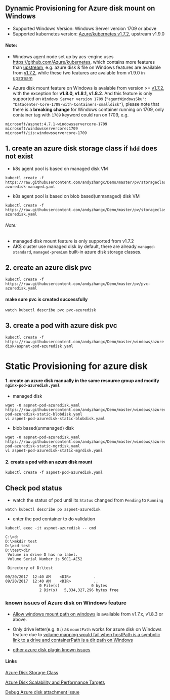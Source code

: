 ## Dynamic Provisioning for Azure disk mount on Windows
 - Supported Windows Version: Windows Server version 1709 or above
 - Supported kubernetes version: [Azure/kubernetes v1.7.2](https://github.com/Azure/kubernetes/tree/acs-v1.7.2-1), upstream v1.9.0
 
#### Note:
 - Windows agent node set up by acs-engine uses https://github.com/Azure/kubernetes, which contains more features than [upstream](https://github.com/kubernetes/kubernetes), e.g. azure disk & file on Windows features are available from [v1.7.2](https://github.com/Azure/kubernetes/tree/acs-v1.7.2-1), while these two features are avaiable from v1.9.0 in [upstream](https://github.com/kubernetes/kubernetes)

 - Azure disk mount feature on Windows is avalable from version >= [v1.7.2](https://github.com/Azure/kubernetes/tree/acs-v1.7.2-1), with the exception for **v1.8.0, v1.8.1, v1.8.2**. And this feature is only supported on `Windows Server version 1709` (`"agentWindowsSku": "Datacenter-Core-1709-with-Containers-smalldisk"`), please note that there is a **breaking change** for Windows container running on 1709, only container tag with `1709` keyword could run on 1709, e.g. 
```
microsoft/aspnet:4.7.1-windowsservercore-1709
microsoft/windowsservercore:1709
microsoft/iis:windowsservercore-1709
```

## 1. create an azure disk storage class if `hdd` does not exist
 - k8s agent pool is based on managed disk VM
```
kubectl create -f https://raw.githubusercontent.com/andyzhangx/Demo/master/pv/storageclass-azuredisk-managed.yaml
```

 - k8s agent pool is based on blob based(unmanaged) disk VM
```
kubectl create -f https://raw.githubusercontent.com/andyzhangx/Demo/master/pv/storageclass-azuredisk.yaml
```

###### Note: 
 - managed disk mount feature is only supported from v1.7.2
 - AKS cluster use managed disk by default, there are already `managed-standard`, `managed-premium` built-in azure disk storage classes.

## 2. create an azure disk pvc
```kubectl create -f https://raw.githubusercontent.com/andyzhangx/Demo/master/pv/pvc-azuredisk.yaml```

#### make sure pvc is created successfully
```watch kubectl describe pvc pvc-azuredisk```

## 3. create a pod with azure disk pvc
```kubectl create -f https://raw.githubusercontent.com/andyzhangx/Demo/master/windows/azuredisk/aspnet-pod-azuredisk.yaml```

# Static Provisioning for azure disk
#### 1. create an azure disk manually in the same resource group and modify `nginx-pod-azuredisk.yaml`
 - managed disk
```
wget -O aspnet-pod-azuredisk.yaml https://raw.githubusercontent.com/andyzhangx/Demo/master/windows/azuredisk/aspnet-pod-azuredisk-static-blobdisk.yaml
vi aspnet-pod-azuredisk-static-blobdisk.yaml
```

 - blob based(unmanaged) disk 
```
wget -O aspnet-pod-azuredisk.yaml https://raw.githubusercontent.com/andyzhangx/Demo/master/windows/azuredisk/aspnet-pod-azuredisk-static-mgrdisk.yaml
vi aspnet-pod-azuredisk-static-mgrdisk.yaml
```

#### 2. create a pod with an azure disk mount
```kubectl create -f aspnet-pod-azuredisk.yaml```

## Check pod status
 - watch the status of pod until its `Status` changed from `Pending` to `Running`
```
watch kubectl describe po aspnet-azuredisk
```

 - enter the pod container to do validation
```
kubectl exec -it aspnet-azuredisk -- cmd
```

```
C:\>d:
D:\>mkdir test
D:\>cd test
D:\test>dir
 Volume in drive D has no label.
 Volume Serial Number is 50C1-AE52

 Directory of D:\test

09/20/2017  12:40 AM    <DIR>          .
09/20/2017  12:40 AM    <DIR>          ..
               0 File(s)              0 bytes
               2 Dir(s)   5,334,327,296 bytes free
```

### known issues of Azure disk on Windows feature
 - [Allow windows mount path on windows](https://github.com/kubernetes/kubernetes/pull/51240) is available from v1.7.x, v1.8.3 or above.

 - Only drive letter(e.g. `D:`) as `mountPath` works for azure disk on Windows feature due to [volume mapping would fail when hostPath is a symbolic link to a drive and containerPath is a dir path on Windows](https://github.com/moby/moby/issues/35436)
 
 - [other azure disk plugin known issues](https://github.com/andyzhangx/demo/blob/master/issues/azuredisk-issues.md)

#### Links
[Azure Disk Storage Class](https://kubernetes.io/docs/concepts/storage/storage-classes/#azure-disk)

[Azure Disk Scalability and Performance Targets](https://docs.microsoft.com/en-us/azure/virtual-machines/windows/standard-storage?toc=%2Fazure%2Fstorage%2Fblobs%2Ftoc.json#scalability-and-performance-targets)

[Debug Azure disk attachment issue](https://github.com/andyzhangx/Demo/blob/master/windows/azuredisk/azuredisk-attachment-debugging.md)

